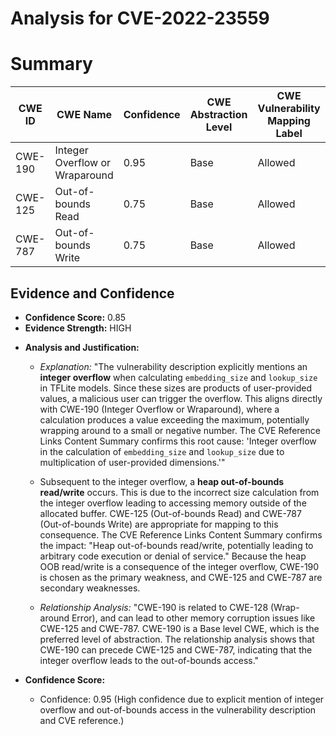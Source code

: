 # Analysis for CVE-2022-23559

# Summary
| CWE ID | CWE Name | Confidence | CWE Abstraction Level | CWE Vulnerability Mapping Label | CWE-Vulnerability Mapping Notes |
|---|---|---|---|---|---|
| CWE-190 | Integer Overflow or Wraparound | 0.95 | Base | Allowed | Primary |
| CWE-125 | Out-of-bounds Read | 0.75 | Base | Allowed | Secondary |
| CWE-787 | Out-of-bounds Write | 0.75 | Base | Allowed | Secondary |

## Evidence and Confidence

*   **Confidence Score:** 0.85
*   **Evidence Strength:** HIGH

- **Analysis and Justification:**  
  - *Explanation:* "The vulnerability description explicitly mentions an **integer overflow** when calculating `embedding_size` and `lookup_size` in TFLite models. Since these sizes are products of user-provided values, a malicious user can trigger the overflow. This aligns directly with CWE-190 (Integer Overflow or Wraparound), where a calculation produces a value exceeding the maximum, potentially wrapping around to a small or negative number. The CVE Reference Links Content Summary confirms this root cause: 'Integer overflow in the calculation of `embedding_size` and `lookup_size` due to multiplication of user-provided dimensions.'"
  - Subsequent to the integer overflow, a **heap out-of-bounds read/write** occurs. This is due to the incorrect size calculation from the integer overflow leading to accessing memory outside of the allocated buffer. CWE-125 (Out-of-bounds Read) and CWE-787 (Out-of-bounds Write) are appropriate for mapping to this consequence. The CVE Reference Links Content Summary confirms the impact: "Heap out-of-bounds read/write, potentially leading to arbitrary code execution or denial of service." Because the heap OOB read/write is a consequence of the integer overflow, CWE-190 is chosen as the primary weakness, and CWE-125 and CWE-787 are secondary weaknesses.

  - *Relationship Analysis:* "CWE-190 is related to CWE-128 (Wrap-around Error), and can lead to other memory corruption issues like CWE-125 and CWE-787. CWE-190 is a Base level CWE, which is the preferred level of abstraction. The relationship analysis shows that CWE-190 can precede CWE-125 and CWE-787, indicating that the integer overflow leads to the out-of-bounds access."

- **Confidence Score:**
  - Confidence: 0.95 (High confidence due to explicit mention of integer overflow and out-of-bounds access in the vulnerability description and CVE reference.)
